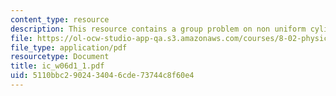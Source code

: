 ```yaml
---
content_type: resource
description: This resource contains a group problem on non uniform cylindrical wire.
file: https://ol-ocw-studio-app-qa.s3.amazonaws.com/courses/8-02-physics-ii-electricity-and-magnetism-spring-2007/5110bbc2902434046cde73744c8f60e4_ic_w06d1_1.pdf
file_type: application/pdf
resourcetype: Document
title: ic_w06d1_1.pdf
uid: 5110bbc2-9024-3404-6cde-73744c8f60e4
---
```

